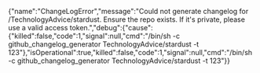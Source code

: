 {"name":"ChangeLogError","message":"Could not generate changelog for /TechnologyAdvice/stardust. Ensure the repo exists. If it's private, please use a valid access token.","debug":{"cause":{"killed":false,"code":1,"signal":null,"cmd":"/bin/sh -c github_changelog_generator TechnologyAdvice/stardust -t 123"},"isOperational":true,"killed":false,"code":1,"signal":null,"cmd":"/bin/sh -c github_changelog_generator TechnologyAdvice/stardust -t 123"}}
